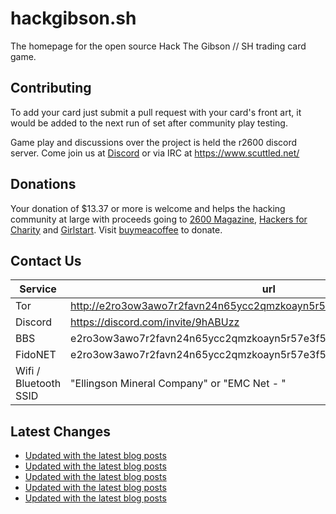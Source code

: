 # hackgibson.sh
The homepage for the open source Hack The Gibson // SH trading card game.


## Contributing

To add your card just submit a pull request with your card's front art, it would be added to the next run of set after community play testing.

Game play and discussions over the project is held the r2600 discord server. Come join us at [Discord](https://discord.com/invite/9hABUzz) or via IRC at https://www.scuttled.net/


## Donations

Your donation of $13.37 or more is welcome and helps the hacking community at large with proceeds going to [2600 Magazine](https://2600.com/), [Hackers for Charity](https://hackersforcharity.org) and [Girlstart](https://girlstart.org).  Visit [buymeacoffee](https://www.buymeacoffee.com/hackgibson.sh) to donate.


## Contact Us

Service | url
-|-
Tor | http://e2ro3ow3awo7r2favn24n65ycc2qmzkoayn5r57e3f56nvjwdcgg32ad.onion
Discord | https://discord.com/invite/9hABUzz
BBS | e2ro3ow3awo7r2favn24n65ycc2qmzkoayn5r57e3f56nvjwdcgg32ad.onion:23
FidoNET | e2ro3ow3awo7r2favn24n65ycc2qmzkoayn5r57e3f56nvjwdcgg32ad.onion:24554
Wifi / Bluetooth SSID | "Ellingson Mineral Company" or "EMC Net - <fidonet address>"

## Latest Changes
<!-- BLOG-POST-LIST:START -->
- [Updated with the latest blog posts](https://github.com/DFW2600/hackgibson.sh/commit/85933be072e66ae05d3da729e85312ca1a256177)
- [Updated with the latest blog posts](https://github.com/DFW2600/hackgibson.sh/commit/7339c8dcd4f211e50bb8bb75998f51f8a8ddda1a)
- [Updated with the latest blog posts](https://github.com/DFW2600/hackgibson.sh/commit/71db0767964aab9f4cad45b9ac2506d78bfa85cb)
- [Updated with the latest blog posts](https://github.com/DFW2600/hackgibson.sh/commit/ae17d3d33b1b13f07337ce0333cd0953e24c6e3e)
- [Updated with the latest blog posts](https://github.com/DFW2600/hackgibson.sh/commit/1ae41f8d00e315f1562afcb52aeb907163c4f2c5)
<!-- BLOG-POST-LIST:END -->
